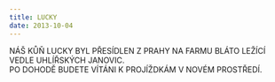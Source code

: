 ```yaml
---
title: LUCKY
date: 2013-10-04
---
```


NÁŠ KŮŇ LUCKY BYL PŘESÍDLEN Z PRAHY NA FARMU BLÁTO LEŽÍCÍ VEDLE UHLÍŘSKÝCH JANOVIC.  
PO DOHODĚ BUDETE VÍTÁNI K PROJÍŽDKÁM V NOVÉM PROSTŘEDÍ.